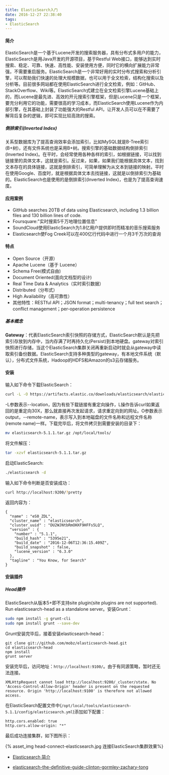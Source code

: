 ```yaml
---
title: ElasticSearch入门
date: 2016-12-27 22:38:40
tags:
- ElasticSearch
---
```



#### 简介

ElasticSearch是一个基于Lucene开发的搜索服务器，具有分布式多用户的能力，ElasticSearch是用Java开发的开源项目，基于Restful Web接口，能够达到实时搜索、稳定、可靠、快速、高性能、安装使用方便，同时它的横向扩展能力非常强，不需要重启服务。ElasticSearch是一个非常好用的实时分布式搜索和分析引擎，可以帮助我们快速的处理大规模数据，也可以用于全文检索，结构化搜索以及分析等。目前很多网站都在使用ElasticSearch进行全文检索，例如：GitHub、StackOverflow、Wiki等。ElasticSearch式建立在全文检索引擎Lucene基础上的，而Lucene是最先进、高效的开元搜索引擎框架，但是Lucene只是一个框架，要充分利用它的功能，需要很高的学习成本，而ElasticSearch使用Lucene作为内部引擎，在其基础上封装了功能强大的Restful API，让开发人员可以在不需要了解背后复杂的逻辑，即可实现比较高效的搜索。

<!-- more -->

##### 倒排索引(Inverted Index)

关系型数据库为了提高查询效率会添加索引，比如MySQL就是B-Tree索引(B+树)，还有文件系统也是采用B+树。搜索引擎的基础数据结构倒排索引(Inverted Index)。在平时，会经常使用各种各样的索引，如根据链接，可以找到链接里的具体文本，这就是索引。反过来，如果，如果我们能根据具体文本，找到文本存在的具体链接，这就是倒排索引，可简单理解为从文本到链接的映射。平时在使用Google、百度时，就是根据具体文本去找链接，这就是以倒排索引为基础的。ElasticSearch也是使用的是倒排索引(Inverted Index)，也是为了提高查询速度。

#### 应用案例

* GitHub searches 20TB of data using Elasticsearch, including 1.3 billion files and 130 billion lines of code.
* Foursquare:"实时搜索5千万地理位置信息"
* SoundCloud使用ElasticSearch为1.8亿用户提供即时而精准的音乐搜索服务
* Elasticsearch使Fog Creek可以在400亿行代码中进行一个月3千万次的查询

#### 特点

* Open Source（开源）
* Apache Lucene（基于 Lucene）
* Schema Free(模式自由)
* Document Oriented(面向文档型的设计)
* Real Time Data & Analytics（实时索引数据）
* Distributed（分布式）
* High Availability（高可靠性）
* 其他特性：RESTful API；JSON format；multi-tenancy；full text search；conflict management；per-operation persistence

##### 基本概念

**Gateway**：代表ElasticSearch索引快照的存储方式，ElasticSearch默认是先把索引存放到内存中，当内存满了时再持久化(Persist)到本地硬盘。gateway对索引快照进行存储，当这个ElasticSearch集群关闭再重新启动时就会从gateway中读取索引备份数据。ElasticSearch支持多种类型的gateway，有本地文件系统（默认），分布式文件系统，Hadoop的HDFS和Amazon的s3云存储服务。

#### 安装

输入如下命令下载ElasticSearch：

```Bash
curl -L -O https://artifacts.elastic.co/downloads/elasticsearch/elasticsearch-5.1.1.tar.gz
```

-L参数表示--location，因为有些下载链接有重定向操作，L操作告诉curl如果返回的是重定向30X，那么就直接再次发起请求，请求重定向到的网址。O参数表示output，--remote-name，表示写入到本地磁盘的文件名称和远程文件名称(remote name)一样。下载完毕后，将文件拷贝到需要安装的目录下：

```Bash
mv elasticsearch-5.1.1.tar.gz /opt/local/tools/
```

将文件解压：

```Bash
tar -xzvf elasticsearch-5.1.1.tar.gz
```

启动ElasticSearch:

```Bash
./elasticsearch -d
```

输入如下命令判断是否安装成功：

```Bash
curl http://localhost:9200/?pretty
```

返回内容为：

```
{
  "name" : "eS0_ZDL",
  "cluster_name" : "elasticsearch",
  "cluster_uuid" : "DU2WJNtbRmOHXF9HFFs5LQ",
  "version" : {
    "number" : "5.1.1",
    "build_hash" : "5395e21",
    "build_date" : "2016-12-06T12:36:15.409Z",
    "build_snapshot" : false,
    "lucene_version" : "6.3.0"
  },
  "tagline" : "You Know, for Search"
}
```

#### 安装插件

##### Head插件

ElasticSearch从版本5+即不支持site plugin(site plugins are not supported). Run elasticsearch-head as a standalone server。安装Grunt：

```Bash
sudo npm install -g grunt-cli
sudo npm install grunt --save-dev
```

Grunt安装完毕后，接着安装elasticsearch-head：

```
git clone git://github.com/mobz/elasticsearch-head.git
cd elasticsearch-head
npm install
grunt server
```

安装完毕后，访问地址：`http://localhost:9100/`。由于有同源策略，暂时还无法连接。

```
XMLHttpRequest cannot load http://localhost:9200/_cluster/state. No 'Access-Control-Allow-Origin' header is present on the requested resource. Origin 'http://localhost:9100' is therefore not allowed access.
```

在ElasticSearch配置文件中(`/opt/local/tools/elasticsearch-5.1.1/config/elasticsearch.yml`)添加如下配置：

```
http.cors.enabled: true
http.cors.allow-origin: "*"
```

最后成功连接集群，如下图所示：

{% asset_img head-connect-elasticsearch.jpg 连接ElasticSearch集群效果%}

* [Elasticsearch 简介](http://lxwei.github.io/posts/Elasticsearch-%E7%AE%80%E4%BB%8B.html)

* [elasticsearch-the-definitive-guide-clinton-gormley-zachary-tong](http://1.droppdf.com/files/FOeNs/elasticsearch-the-definitive-guide-clinton-gormley-zachary-tong.pdf)
